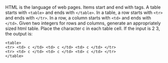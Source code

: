 HTML is the language of web pages. Items start and end with tags. A table starts with `<table>` and ends with `</table>`. In a table, a row starts with `<tr>` and ends with `</tr>`. In a row, a column starts with `<td>` and ends with `</td>`. Given two integers for rows and columns, generate an appropriately sized html table. Place the character c in each table cell. If the input is 2 3, the output is:

```
<table>
<tr> <td> c </td> <td> c </td> <td> c </td> </tr>
<tr> <td> c </td> <td> c </td> <td> c </td> </tr>
</table>
```